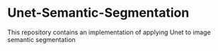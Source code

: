 # Unet-Semantic-Segmentation
This repository contains an implementation of applying Unet to image semantic segmentation
